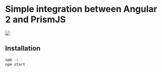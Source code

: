 # Simple integration between Angular 2 and PrismJS

<img src="http://storage2.static.itmages.com/i/16/0605/h_1465129706_7882983_d9634cf78d.png" />

## Installation

```bash
npm -i
npm start
```